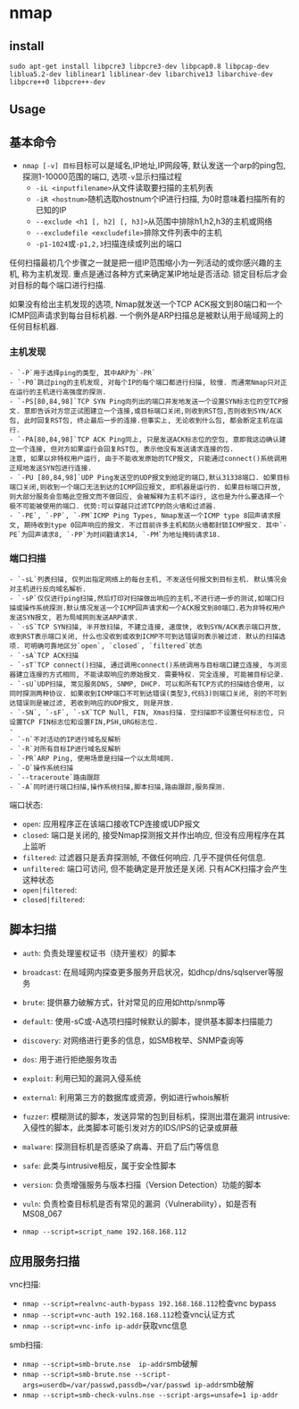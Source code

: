 # nmap

## install

`sudo apt-get install libpcre3 libpcre3-dev libpcap0.8 libpcap-dev liblua5.2-dev liblinear1 liblinear-dev libarchive13 libarchive-dev libpcre++0 libpcre++-dev`

## Usage

## 基本命令

- `nmap [-v] 目标`目标可以是域名,IP地址,IP网段等, 默认发送一个arp的ping包,探测1-10000范围的端口, 选项`-v`显示扫描过程
    - `-iL <inputfilename>`从文件读取要扫描的主机列表
    - `-iR <hostnum>`随机选取hostnum个IP进行扫描, 为0时意味着扫描所有的已知的IP
    - `--exclude <h1 [, h2] [, h3]>`从范围中排除h1,h2,h3的主机或网络
    - `--excludefile <excludefile>`排除文件列表中的主机
    - `-p1-1024`或`-p1,2,3`扫描连续或列出的端口

任何扫描最初几个步骤之一就是把一组IP范围缩小为一列活动的或你感兴趣的主机, 称为主机发现. 重点是通过各种方式来确定某IP地址是否活动. 锁定目标后才会对目标的每个端口进行扫描.

如果没有给出主机发现的选项, Nmap就发送一个TCP ACK报文到80端口和一个ICMP回声请求到每台目标机器. 一个例外是ARP扫描总是被默认用于局域网上的任何目标机器. 


### 主机发现

    - `-P`用于选择ping的类型, 其中ARP为`-PR`
    - `-P0`跳过ping的主机发现, 对每个IP的每个端口都进行扫描, 较慢. 而通常Nmap只对正在运行的主机进行高强度的探测.
    - `-PS[80,84,98]`TCP SYN Ping向列出的端口并发地发送一个设置SYN标志位的空TCP报文. 意即告诉对方您正试图建立一个连接,或目标端口关闭,则收到RST包,否则收到SYN/ACK包, 此时回复RST包, 终止最后一步的连接.但事实上, 无论收到什么包, 都会断定主机在运行.
    - `-PA[80,84,98]`TCP ACK Ping同上, 只是发送ACK标志位的空包, 意即我这边确认建立一个连接, 但对方如果运行会回复RST包, 表示他没有发送请求连接的包.
    注意, 如果以非特权用户运行, 由于不能收发原始的TCP报文, 只能通过connect()系统调用正规地发送SYN包进行连接.
    - `-PU [80,84,98]`UDP Ping发送空的UDP报文到给定的端口,默认31338端口. 如果目标端口关闭,则收到一个端口无法到达的ICMP回应报文, 即机器是运行的. 如果目标端口开放, 则大部分服务会忽略此空报文而不做回应, 会被解释为主机不运行, 这也是为什么要选择一个极不可能被使用的端口. 优势:可以穿越只过滤TCP的防火墙和过滤器.
    - `-PE`, `-PP`, `-PM`ICMP Ping Types, Nmap发送一个ICMP type 8回声请求报文, 期待收到type 0回声响应的报文. 不过目前许多主机和防火墙都封锁ICMP报文. 其中`-PE`为回声请求8, `-PP`为时间戳请求14, `-PM`为地址掩码请求18.
### 端口扫描

    - `-sL`列表扫描, 仅列出指定网络上的每台主机, 不发送任何报文到目标主机. 默认情况会对主机进行反向域名解析. 
    - `-sP`仅仅进行ping扫描,然后打印对扫描做出响应的主机,不进行进一步的测试,如端口扫描或操作系统探测.默认情况发送一个ICMP回声请求和一个ACK报文到80端口.若为非特权用户发送SYN报文, 若为局域网则发送ARP请求.
    - `-sS`TCP SYN扫描, 半开放扫描, 不建立连接, 速度快, 收到SYN/ACK表示端口开放, 收到RST表示端口关闭, 什么也没收到或收到ICMP不可到达错误则表示被过滤. 默认的扫描选项. 可明确可靠地区分`open`, `closed`, `filtered`状态
    - `-sA`TCP ACK扫描
    - `-sT`TCP connect()扫描, 通过调用connect()系统调用与目标端口建立连接, 与浏览器建立连接的方式相同, 不能读取响应的原始报文. 需要特权. 完全连接, 可能被目标记录.
    - `-sU`UDP扫描, 常见服务DNS, SNMP, DHCP. 可以和所有TCP方式的扫描结合使用, 以同时探测两种协议. 如果收到ICMP端口不可到达错误(类型3,代码3)则端口关闭, 别的不可到达错误则是被过滤, 若收到响应的UDP报文, 则是开放.
    - `-SN`, `-sF`, `-sX`TCP Null, FIN, Xmas扫描. 空扫描即不设置任何标志位, 只设置TCP FIN标志位和设置FIN,PSH,URG标志位.
    - 
    - `-n`不对活动的IP进行域名反解析
    - `-R`对所有目标IP进行域名反解析
    - `-PR`ARP Ping, 使用场景是扫描一个以太局域网.
    - `-O`操作系统扫描
    - `--traceroute`路由跟踪
    - `-A`同时进行端口扫描,操作系统扫描,脚本扫描,路由跟踪,服务探测.

端口状态:
- `open`: 应用程序正在该端口接收TCP连接或UDP报文
- `closed`: 端口是关闭的, 接受Nmap探测报文并作出响应, 但没有应用程序在其上监听
- `filtered`: 过滤器只是丢弃探测帧, 不做任何响应. 几乎不提供任何信息.
- `unfiltered`: 端口可访问, 但不能确定是开放还是关闭. 只有ACK扫描才会产生这种状态
- `open|filtered`: 
- `closed|filtered`:


## 脚本扫描

- `auth`: 负责处理鉴权证书（绕开鉴权）的脚本  
- `broadcast`: 在局域网内探查更多服务开启状况，如dhcp/dns/sqlserver等服务  
- `brute`: 提供暴力破解方式，针对常见的应用如http/snmp等  
- `default`: 使用-sC或-A选项扫描时候默认的脚本，提供基本脚本扫描能力  
- `discovery`: 对网络进行更多的信息，如SMB枚举、SNMP查询等  
- `dos`: 用于进行拒绝服务攻击  
- `exploit`: 利用已知的漏洞入侵系统  
- `external`: 利用第三方的数据库或资源，例如进行whois解析  
- `fuzzer`: 模糊测试的脚本，发送异常的包到目标机，探测出潜在漏洞 intrusive: 入侵性的脚本，此类脚本可能引发对方的IDS/IPS的记录或屏蔽  
- `malware`: 探测目标机是否感染了病毒、开启了后门等信息  
- `safe`: 此类与intrusive相反，属于安全性脚本  
- `version`: 负责增强服务与版本扫描（Version Detection）功能的脚本  
- `vuln`: 负责检查目标机是否有常见的漏洞（Vulnerability），如是否有MS08_067

- `nmap --script=script_name 192.168.168.112`

## 应用服务扫描

vnc扫描: 
- `nmap --script=realvnc-auth-bypass 192.168.168.112`检查vnc bypass
- `nmap --script=vnc-auth 192.168.168.112`检查vnc认证方式
- `nmap --script=vnc-info ip-addr`获取vnc信息

smb扫描:
- `nmap --script=smb-brute.nse  ip-addr`smb破解
- `nmap --script=smb-brute.nse --script-args=userdb=/var/passwd,passdb=/var/passwd ip-addr`smb破解
- `nmap --script=smb-check-vulns.nse --script-args=unsafe=1 ip-addr`